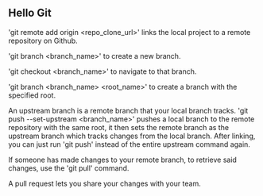 ## Hello Git

'git remote add origin <repo_clone_url>' links the local project to a remote repository on Github.

'git branch <branch_name>' to create a new branch. 

'git checkout <branch_name>' to navigate to that branch.

'git branch <branch_name> <root_name>' to create a branch with the specified root.

An upstream branch is a remote branch that your local branch tracks. 'git push --set-upstream <branch_name>' pushes a local branch to the remote repository with the same root, it then sets the remote branch as the upstream branch which tracks changes from the local branch. After linking, you can just run 'git push' instead of the entire upstream command again.

If someone has made changes to your remote branch, to retrieve said changes, use the 'git pull' command.

A pull request lets you share your changes with your team.